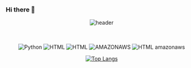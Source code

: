 ### Hi there 👋

<div align="center"> 
  
![header](https://capsule-render.vercel.app/api?type=wave&color=auto&height=300&section=header&text=ノーマルさん&fontSize=90)

<br>
<br>

<!-- Image [badge 2] -->
<img alt= "Python" src="https://img.shields.io/badge/Python-3776AB?style=for-the-badge&logo=Python&logoColor=white"/>
<img alt= "HTML" src="https://img.shields.io/badge/HTML-E34F26?style=for-the-badge&logo=HTML5&logoColor=white"/>
<img alt= "HTML" src="https://img.shields.io/badge/HTML-E34F26?style=for-the-badge&logo=HTML5&logoColor=white"/>
<img alt= "AMAZONAWS" src="https://img.shields.io/badge/amazonaws-232F3E?style=for-the-badge&logo=Amazon Aws&logoColor=white"/>
<img alt= "HTML" src="https://img.shields.io/badge/HTML-E34F26?style=for-the-badge&logo=HTML5&logoColor=white"/>
amazonaws
<br>

[![Top Langs](https://github-readme-stats.vercel.app/api/top-langs/?username=regular94)](https://github.com/anuraghazra/github-readme-stats)

</div>
